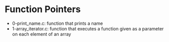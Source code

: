 # Function Pointers
* 0-print_name.c: function that prints a name
* 1-array_iterator.c: function that executes a function given as a parameter on each element of an array
